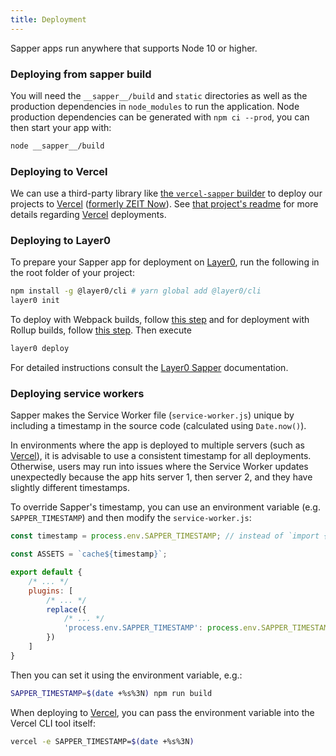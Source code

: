 ```yaml
---
title: Deployment
---
```


Sapper apps run anywhere that supports Node 10 or higher.

### Deploying from sapper build

You will need the `__sapper__/build` and `static` directories as well as the production dependencies in `node_modules` to run the application. Node production dependencies can be generated with `npm ci --prod`, you can then start your app with:

```bash
node __sapper__/build
```

### Deploying to Vercel

We can use a third-party library like [the `vercel-sapper` builder](https://www.npmjs.com/package/vercel-sapper) to deploy our projects to [Vercel] ([formerly ZEIT Now](https://vercel.com/blog/zeit-is-now-vercel)). See [that project's readme](https://github.com/thgh/vercel-sapper#readme) for more details regarding [Vercel] deployments.


### Deploying to Layer0

To prepare your Sapper app for deployment on [Layer0](https://layer0.co), run the following in the root folder of your project:
```bash
npm install -g @layer0/cli # yarn global add @layer0/cli
layer0 init
```

To deploy with Webpack builds, follow [this step](https://docs.layer0.co/guides/sapper#section_webpack) and for deployment with Rollup builds, follow [this step](https://docs.layer0.co/guides/sapper#section_rollup). Then execute
```bash
layer0 deploy
```

For detailed instructions consult the [Layer0 Sapper](https://docs.layer0.co/guides/sapper#section_getting_started) documentation.

### Deploying service workers

Sapper makes the Service Worker file (`service-worker.js`) unique by including a timestamp in the source code
(calculated using `Date.now()`).

In environments where the app is deployed to multiple servers (such as [Vercel]), it is advisable to use a
consistent timestamp for all deployments. Otherwise, users may run into issues where the Service Worker
updates unexpectedly because the app hits server 1, then server 2, and they have slightly different timestamps.

To override Sapper's timestamp, you can use an environment variable (e.g. `SAPPER_TIMESTAMP`) and then modify
the `service-worker.js`:

```js
const timestamp = process.env.SAPPER_TIMESTAMP; // instead of `import { timestamp }`

const ASSETS = `cache${timestamp}`;

export default {
	/* ... */
	plugins: [
		/* ... */
		replace({
			/* ... */
			'process.env.SAPPER_TIMESTAMP': process.env.SAPPER_TIMESTAMP || Date.now()
		})
	]
}
```

Then you can set it using the environment variable, e.g.:

```bash
SAPPER_TIMESTAMP=$(date +%s%3N) npm run build
```

When deploying to [Vercel], you can pass the environment variable into the Vercel CLI tool itself:

```bash
vercel -e SAPPER_TIMESTAMP=$(date +%s%3N)
```

[Vercel]: https://vercel.com/home
